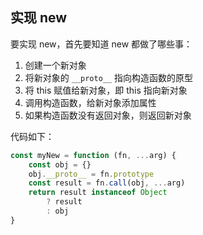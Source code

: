 ## 实现 new

要实现 new，首先要知道 new 都做了哪些事：

1. 创建一个新对象
2. 将新对象的 `__proto__` 指向构造函数的原型
3. 将 this 赋值给新对象，即 this 指向新对象
4. 调用构造函数，给新对象添加属性
5. 如果构造函数没有返回对象，则返回新对象

代码如下：

```javascript
const myNew = function (fn, ...arg) {
    const obj = {}
    obj.__proto__ = fn.prototype
    const result = fn.call(obj, ...arg)
    return result instanceof Object
        ? result
        : obj
}
```
